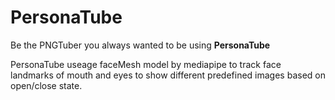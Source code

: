 # PersonaTube

Be the PNGTuber you always wanted to be using **PersonaTube**

PersonaTube useage faceMesh model by mediapipe to track face landmarks of mouth and eyes to show different predefined images based on open/close state.
